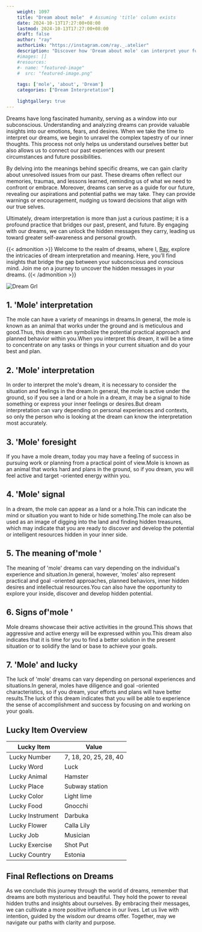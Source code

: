 ```yaml
---
    weight: 1097
    title: "Dream about mole"  # Assuming 'title' column exists
    date: 2024-10-13T17:27:00+08:00
    lastmod: 2024-10-13T17:27:00+08:00
    draft: false
    author: "ray"
    authorLink: "https://instagram.com/ray._.atelier"
    description: "Discover how 'Dream about mole' can interpret your future and uncover its significant meanings in your life."
    #images: []
    #resources:
    #- name: "featured-image"
    #  src: "featured-image.png"
    
    tags: ['mole', 'about', 'Dream']
    categories: ["Dream Interpretation"]
    
    lightgallery: true
---
```

    
Dreams have long fascinated humanity, serving as a window into our subconscious. Understanding and analyzing dreams can provide valuable insights into our emotions, fears, and desires. When we take the time to interpret our dreams, we begin to unravel the complex tapestry of our inner thoughts. This process not only helps us understand ourselves better but also allows us to connect our past experiences with our present circumstances and future possibilities.

By delving into the meanings behind specific dreams, we can gain clarity about unresolved issues from our past. These dreams often reflect our memories, traumas, and lessons learned, reminding us of what we need to confront or embrace. Moreover, dreams can serve as a guide for our future, revealing our aspirations and potential paths we may take. They can provide warnings or encouragement, nudging us toward decisions that align with our true selves.

Ultimately, dream interpretation is more than just a curious pastime; it is a profound practice that bridges our past, present, and future. By engaging with our dreams, we can unlock the hidden messages they carry, leading us toward greater self-awareness and personal growth.

{{< admonition >}}
Welcome to the realm of dreams, where I, [Ray](https://instagram.com/ray._.atelier), explore the intricacies of dream interpretation and meaning. Here, you’ll find insights that bridge the gap between your subconscious and conscious mind. Join me on a journey to uncover the hidden messages in your dreams.
{{< /admonition >}}

![Dream Grl](https://cdn.pixabay.com/photo/2017/11/02/03/35/gothic-2910057_1280.jpg "Dream Grl")

## 1. 'Mole' interpretation
The mole can have a variety of meanings in dreams.In general, the mole is known as an animal that works under the ground and is meticulous and good.Thus, this dream can symbolize the potential practical approach and planned behavior within you.When you interpret this dream, it will be a time to concentrate on any tasks or things in your current situation and do your best and plan.

## 2. 'Mole' interpretation
In order to interpret the mole's dream, it is necessary to consider the situation and feelings in the dream.In general, the mole is active under the ground, so if you see a land or a hole in a dream, it may be a signal to hide something or express your inner feelings or desires.But dream interpretation can vary depending on personal experiences and contexts, so only the person who is looking at the dream can know the interpretation most accurately.

## 3. 'Mole' foresight
If you have a mole dream, today you may have a feeling of success in pursuing work or planning from a practical point of view.Mole is known as an animal that works hard and plans in the ground, so if you dream, you will feel active and target -oriented energy within you.

## 4. 'Mole' signal
In a dream, the mole can appear as a land or a hole.This can indicate the mind or situation you want to hide or hide something.The mole can also be used as an image of digging into the land and finding hidden treasures, which may indicate that you are ready to discover and develop the potential or intelligent resources hidden in your inner side.

## 5. The meaning of'mole '
The meaning of 'mole' dreams can vary depending on the individual's experience and situation.In general, however, 'moles' also represent practical and goal -oriented approaches, planned behaviors, inner hidden desires and intellectual resources.You can also have the opportunity to explore your inside, discover and develop hidden potential.

## 6. Signs of'mole '
Mole dreams showcase their active activities in the ground.This shows that aggressive and active energy will be expressed within you.This dream also indicates that it is time for you to find a better solution in the present situation or to solidify the land or base to achieve your goals.

## 7. 'Mole' and lucky
The luck of 'mole' dreams can vary depending on personal experiences and situations.In general, moles have diligence and goal -oriented characteristics, so if you dream, your efforts and plans will have better results.The luck of this dream indicates that you will be able to experience the sense of accomplishment and success by focusing on and working on your goals.

## Lucky Item Overview
| Lucky Item          | Value              |
|---------------|--------------------|
| Lucky Number        | 7, 18, 20, 25, 28, 40  |
| Lucky Word          | Luck |
| Lucky Animal        | Hamster |
| Lucky Place         | Subway station     |
| Lucky Color         | Light lime     |
| Lucky Food          | Gnocchi      |
| Lucky Instrument    | Darbuka |
| Lucky Flower        | Calla Lily    |
| Lucky Job           | Musician       |
| Lucky Exercise      | Shot Put  |
| Lucky Country       | Estonia    |


##  Final Reflections on Dreams

As we conclude this journey through the world of dreams, remember that dreams are both mysterious and beautiful. They hold the power to reveal hidden truths and insights about ourselves. By embracing their messages, we can cultivate a more positive influence in our lives. Let us live with intention, guided by the wisdom our dreams offer. Together, may we navigate our paths with clarity and purpose.
